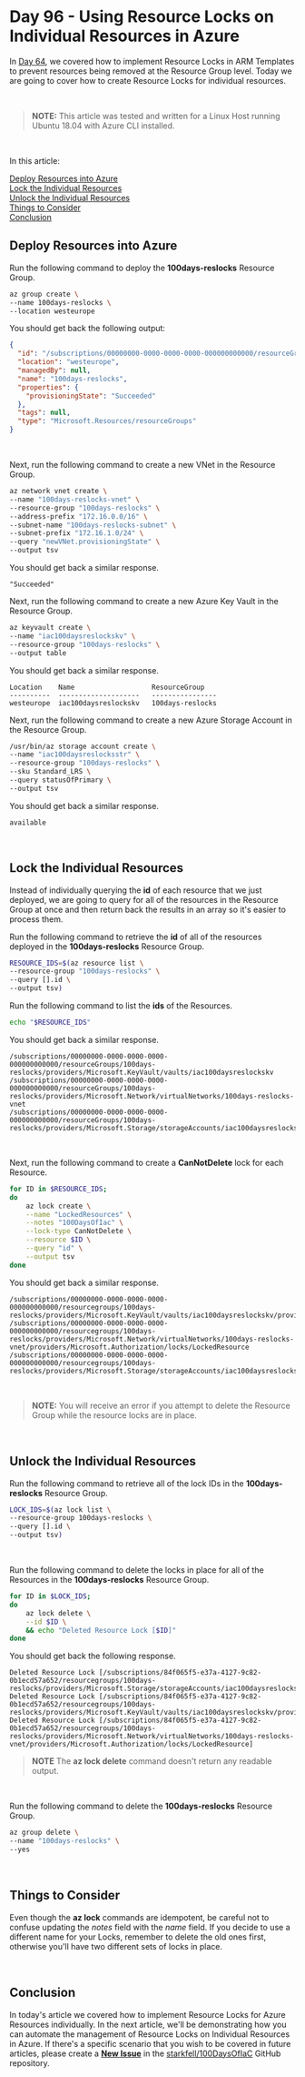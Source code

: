 # Day 96 - Using Resource Locks on Individual Resources in Azure

In [Day 64](./articles.day.64.resource.locks.md), we covered how to implement Resource Locks in ARM Templates to prevent resources being removed at the Resource Group level. Today we are going to cover how to create Resource Locks for individual resources.

</br>

> **NOTE:** This article was tested and written for a Linux Host running Ubuntu 18.04 with Azure CLI installed.

</br>

In this article:

[Deploy Resources into Azure](#deploy-resources-into-azure) </br>
[Lock the Individual Resources](#lock-the-individual-resources) </br>
[Unlock the Individual Resources](#unlock-the-individual-resources) </br>
[Things to Consider](#things-to-consider)</br>
[Conclusion](#conclusion) </br>

## Deploy Resources into Azure

Run the following command to deploy the **100days-reslocks** Resource Group.

```bash
az group create \
--name 100days-reslocks \
--location westeurope
```

You should get back the following output:

```json
{
  "id": "/subscriptions/00000000-0000-0000-0000-000000000000/resourceGroups/100days-reslocks",
  "location": "westeurope",
  "managedBy": null,
  "name": "100days-reslocks",
  "properties": {
    "provisioningState": "Succeeded"
  },
  "tags": null,
  "type": "Microsoft.Resources/resourceGroups"
}
```

</br>

Next, run the following command to create a new VNet in the Resource Group.

```bash
az network vnet create \
--name "100days-reslocks-vnet" \
--resource-group "100days-reslocks" \
--address-prefix "172.16.0.0/16" \
--subnet-name "100days-reslocks-subnet" \
--subnet-prefix "172.16.1.0/24" \
--query "newVNet.provisioningState" \
--output tsv
```

You should get back a similar response.

```console
"Succeeded"
```

Next, run the following command to create a new Azure Key Vault in the Resource Group.

```bash
az keyvault create \
--name "iac100daysreslockskv" \
--resource-group "100days-reslocks" \
--output table
```

You should get back a similar response.

```console
Location    Name                   ResourceGroup
----------  --------------------   ----------------
westeurope  iac100daysreslockskv   100days-reslocks
```

Next, run the following command to create a new Azure Storage Account in the Resource Group.

```bash
/usr/bin/az storage account create \
--name "iac100daysreslocksstr" \
--resource-group "100days-reslocks" \
--sku Standard_LRS \
--query statusOfPrimary \
--output tsv
```

You should get back a similar response.

```console
available
```

</br>

## Lock the Individual Resources

Instead of individually querying the **id** of each resource that we just deployed, we are going to query for all of the resources in the Resource Group at once and then return back the results in an array so it's easier to process them.

Run the following command to retrieve the **id** of all of the resources deployed in the **100days-reslocks** Resource Group.

```bash
RESOURCE_IDS=$(az resource list \
--resource-group "100days-reslocks" \
--query [].id \
--output tsv)
```

Run the following command to list the **ids** of the Resources.

```bash
echo "$RESOURCE_IDS"
```

You should get back a similar response.

```console
/subscriptions/00000000-0000-0000-0000-000000000000/resourceGroups/100days-reslocks/providers/Microsoft.KeyVault/vaults/iac100daysreslockskv
/subscriptions/00000000-0000-0000-0000-000000000000/resourceGroups/100days-reslocks/providers/Microsoft.Network/virtualNetworks/100days-reslocks-vnet
/subscriptions/00000000-0000-0000-0000-000000000000/resourceGroups/100days-reslocks/providers/Microsoft.Storage/storageAccounts/iac100daysreslocksstr
```

</br>

Next, run the following command to create a **CanNotDelete** lock for each Resource.

```bash
for ID in $RESOURCE_IDS;
do
    az lock create \
    --name "LockedResources" \
    --notes "100DaysOfIac" \
    --lock-type CanNotDelete \
    --resource $ID \
    --query "id" \
    --output tsv
done
```

You should get back a similar response.

```console
/subscriptions/00000000-0000-0000-0000-000000000000/resourcegroups/100days-reslocks/providers/Microsoft.KeyVault/vaults/iac100daysreslockskv/providers/Microsoft.Authorization/locks/LockedResource
/subscriptions/00000000-0000-0000-0000-000000000000/resourcegroups/100days-reslocks/providers/Microsoft.Network/virtualNetworks/100days-reslocks-vnet/providers/Microsoft.Authorization/locks/LockedResource
/subscriptions/00000000-0000-0000-0000-000000000000/resourcegroups/100days-reslocks/providers/Microsoft.Storage/storageAccounts/iac100daysreslocksstr/providers/Microsoft.Authorization/locks/LockedResource
```

</br>

> **NOTE:** You will receive an error if you attempt to delete the Resource Group while the resource locks are in place.

</br>

## Unlock the Individual Resources

Run the following command to retrieve all of the lock IDs in the **100days-reslocks** Resource Group.

```bash
LOCK_IDS=$(az lock list \
--resource-group 100days-reslocks \
--query [].id \
--output tsv)
```

</br>

Run the following command to delete the locks in place for all of the Resources in the **100days-reslocks** Resource Group.

```bash
for ID in $LOCK_IDS;
do
    az lock delete \
    --id $ID \
    && echo "Deleted Resource Lock [$ID]"
done
```

You should get back the following response.

```console
Deleted Resource Lock [/subscriptions/84f065f5-e37a-4127-9c82-0b1ecd57a652/resourcegroups/100days-reslocks/providers/Microsoft.Storage/storageAccounts/iac100daysreslocksstr/providers/Microsoft.Authorization/locks/LockedResource]
Deleted Resource Lock [/subscriptions/84f065f5-e37a-4127-9c82-0b1ecd57a652/resourcegroups/100days-reslocks/providers/Microsoft.KeyVault/vaults/iac100daysreslockskv/providers/Microsoft.Authorization/locks/LockedResource]
Deleted Resource Lock [/subscriptions/84f065f5-e37a-4127-9c82-0b1ecd57a652/resourcegroups/100days-reslocks/providers/Microsoft.Network/virtualNetworks/100days-reslocks-vnet/providers/Microsoft.Authorization/locks/LockedResource]
```

> **NOTE** The **az lock delete** command doesn't return any readable output.

</br>

Run the following command to delete the **100days-reslocks** Resource Group.

```bash
az group delete \
--name "100days-reslocks" \
--yes
```

</br>

## Things to Consider

Even though the **az lock** commands are idempotent, be careful not to confuse updating the *notes* field with the *name* field. If you decide to use a different name for your Locks, remember to delete the old ones first, otherwise you'll have two different sets of locks in place.

</br>

## Conclusion

In today's article we covered how to implement Resource Locks for Azure Resources individually. In the next article, we'll be demonstrating how you can automate the management of Resource Locks on Individual Resources in Azure. If there's a specific scenario that you wish to be covered in future articles, please create a **[New Issue](https://github.com/starkfell/100DaysOfIaC/issues)** in the [starkfell/100DaysOfIaC](https://github.com/starkfell/100DaysOfIaC/) GitHub repository.
